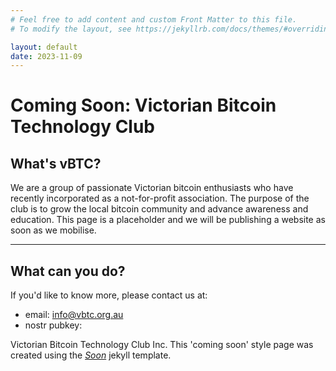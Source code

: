 ```yaml
---
# Feel free to add content and custom Front Matter to this file.
# To modify the layout, see https://jekyllrb.com/docs/themes/#overriding-theme-defaults

layout: default
date: 2023-11-09
---
```


# Coming Soon: Victorian Bitcoin Technology Club

## What's vBTC?

We are a group of passionate Victorian bitcoin enthusiasts who have recently incorporated as a not-for-profit association. The purpose of the club is to grow the local bitcoin community and advance awareness and education. This page is a placeholder and we will be publishing a website as soon as we mobilise.

***

## What can you do?

If you'd like to know more, please contact us at:
- email: info@vbtc.org.au
- nostr pubkey: 

Victorian Bitcoin Technology Club Inc. 
This 'coming soon' style page was created using the [_Soon_](https://github.com/YJPL/soon/) jekyll template.
